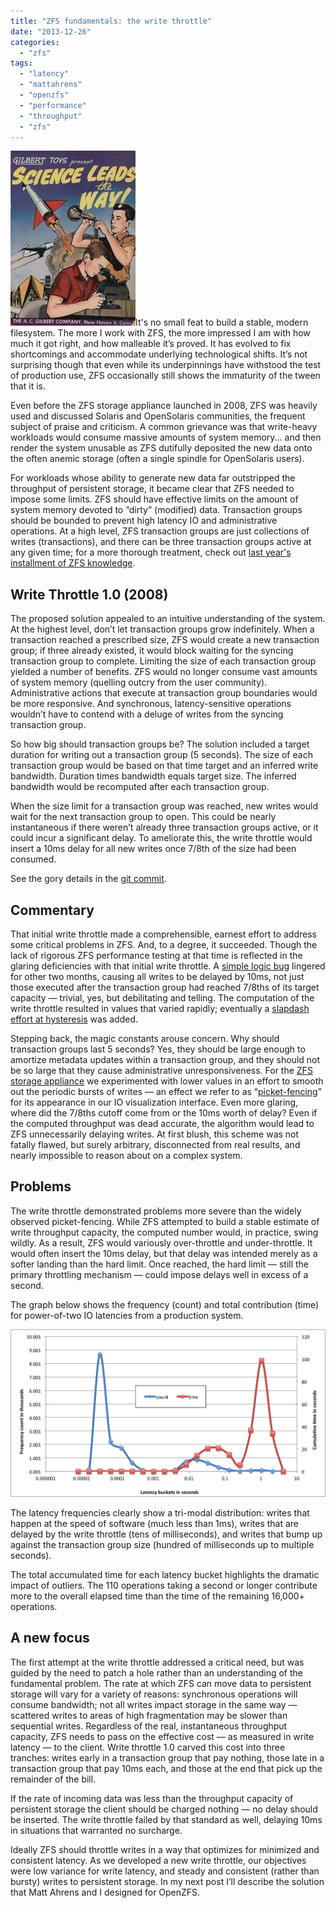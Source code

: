 ```yaml
---
title: "ZFS fundamentals: the write throttle"
date: "2013-12-26"
categories: 
  - "zfs"
tags: 
  - "latency"
  - "mattahrens"
  - "openzfs"
  - "performance"
  - "throughput"
  - "zfs"
---
```


[![](images/ScienceLeads.jpg "ScienceLeads")](http://ahl.dtrace.org/wp-content/uploads/2013/12/ScienceLeads.jpg)It's no small feat to build a stable, modern filesystem. The more I work with ZFS, the more impressed I am with how much it got right, and how malleable it’s proved. It has evolved to fix shortcomings and accommodate underlying technological shifts. It’s not surprising though that even while its underpinnings have withstood the test of production use, ZFS occasionally still shows the immaturity of the tween that it is.

Even before the ZFS storage appliance launched in 2008, ZFS was heavily used and discussed Solaris and OpenSolaris communities, the frequent subject of praise and criticism. A common grievance was that write-heavy workloads would consume massive amounts of system memory... and then render the system unusable as ZFS dutifully deposited the new data onto the often anemic storage (often a single spindle for OpenSolaris users).

For workloads whose ability to generate new data far outstripped the throughput of persistent storage, it became clear that ZFS needed to impose some limits. ZFS should have effective limits on the amount of system memory devoted to “dirty” (modified) data. Transaction groups should be bounded to prevent high latency IO and administrative operations. At a high level, ZFS transaction groups are just collections of writes (transactions), and there can be three transaction groups active at any given time; for a more thorough treatment, check out [last year's installment of ZFS knowledge](http://dtrace.org/blogs/ahl/2012/12/13/zfs-fundamentals-transaction-groups/).

## Write Throttle 1.0 (2008)

The proposed solution appealed to an intuitive understanding of the system. At the highest level, don’t let transaction groups grow indefinitely. When a transaction reached a prescribed size, ZFS would create a new transaction group; if three already existed, it would block waiting for the syncing transaction group to complete. Limiting the size of each transaction group yielded a number of benefits. ZFS would no longer consume vast amounts of system memory (quelling outcry from the user community). Administrative actions that execute at transaction group boundaries would be more responsive. And synchronous, latency-sensitive operations wouldn’t have to contend with a deluge of writes from the syncing transaction group.

So how big should transaction groups be? The solution included a target duration for writing out a transaction group (5 seconds). The size of each transaction group would be based on that time target and an inferred write bandwidth. Duration times bandwidth equals target size. The inferred bandwidth would be recomputed after each transaction group.

When the size limit for a transaction group was reached, new writes would wait for the next transaction group to open. This could be nearly instantaneous if there weren’t already three transaction groups active, or it could incur a significant delay. To ameliorate this, the write throttle would insert a 10ms delay for all new writes once 7/8th of the size had been consumed.

See the gory details in the [git commit](https://github.com/illumos/illumos-gate/commit/1ab7f2ded02e7a1bc3c73516eb27efa79bf2a2ff).

## Commentary

That initial write throttle made a comprehensible, earnest effort to address some critical problems in ZFS. And, to a degree, it succeeded. Though the lack of rigorous ZFS performance testing at that time is reflected in the glaring deficiencies with that initial write throttle. A [simple logic bug](https://github.com/illumos/illumos-gate/commit/e8397a2be4690aefe43370aae2d4214c6778327e) lingered for other two months, causing all writes to be delayed by 10ms, not just those executed after the transaction group had reached 7/8ths of its target capacity — trivial, yes, but debilitating and telling. The computation of the write throttle resulted in values that varied rapidly; eventually a [slapdash effort at hysteresis](https://github.com/illumos/illumos-gate/commit/05715f945c5c007fc4bb6a4e7cf4a749c9b30038) was added.

Stepping back, the magic constants arouse concern. Why should transaction groups last 5 seconds? Yes, they should be large enough to amortize metadata updates within a transaction group, and they should not be so large that they cause administrative unresponsiveness. For the [ZFS storage appliance](https://blogs.oracle.com/bmc/entry/fishworks_now_it_can_be) we experimented with lower values in an effort to smooth out the periodic bursts of writes — an effect we refer to as “[picket-fencing](http://dtrace.org/blogs/brendan/2009/06/26/slog-screenshots/)” for its appearance in our IO visualization interface. Even more glaring, where did the 7/8ths cutoff come from or the 10ms worth of delay? Even if the computed throughput was dead accurate, the algorithm would lead to ZFS unnecessarily delaying writes. At first blush, this scheme was not fatally flawed, but surely arbitrary, disconnected from real results, and nearly impossible to reason about on a complex system.

## Problems

The write throttle demonstrated problems more severe than the widely observed picket-fencing. While ZFS attempted to build a stable estimate of write throughput capacity, the computed number would, in practice, swing wildly. As a result, ZFS would variously over-throttle and under-throttle. It would often insert the 10ms delay, but that delay was intended merely as a softer landing than the hard limit. Once reached, the hard limit — still the primary throttling mechanism — could impose delays well in excess of a second.

The graph below shows the frequency (count) and total contribution (time) for power-of-two IO latencies from a production system.

[![](images/writethrottle1.png "writethrottle")](http://ahl.dtrace.org/wp-content/uploads/2013/12/writethrottle1.png)

The latency frequencies clearly show a tri-modal distribution: writes that happen at the speed of software (much less than 1ms), writes that are delayed by the write throttle (tens of milliseconds), and writes that bump up against the transaction group size (hundred of milliseconds up to multiple seconds).

The total accumulated time for each latency bucket highlights the dramatic impact of outliers. The 110 operations taking a second or longer contribute more to the overall elapsed time than the time of the remaining 16,000+ operations.

## A new focus

The first attempt at the write throttle addressed a critical need, but was guided by the need to patch a hole rather than an understanding of the fundamental problem. The rate at which ZFS can move data to persistent storage will vary for a variety of reasons: synchronous operations will consume bandwidth; not all writes impact storage in the same way — scattered writes to areas of high fragmentation may be slower than sequential writes. Regardless of the real, instantaneous throughput capacity, ZFS needs to pass on the effective cost — as measured in write latency — to the client. Write throttle 1.0 carved this cost into three tranches: writes early in a transaction group that pay nothing, those late in a transaction group that pay 10ms each, and those at the end that pick up the remainder of the bill.

If the rate of incoming data was less than the throughput capacity of persistent storage the client should be charged nothing — no delay should be inserted. The write throttle failed by that standard as well, delaying 10ms in situations that warranted no surcharge.

Ideally ZFS should throttle writes in a way that optimizes for minimized and consistent latency. As we developed a new write throttle, our objectives were low variance for write latency, and steady and consistent (rather than bursty) writes to persistent storage. In my next post I’ll describe the solution that Matt Ahrens and I designed for OpenZFS.
